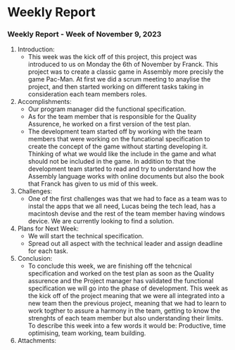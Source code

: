 # Weekly Report
### Weekly Report - Week of November 9, 2023
1. Introduction:
    - This week was the kick off of this project, this project was introduced to us on Monday the 6th of November by Franck. This project was to create a classic game in Assembly more precisly the game Pac-Man. At first we did a scrum meeting to anaylise the project, and then started working on different tasks taking in consideration each team members roles.
2. Accomplishments:
    - Our program manager did the functional specification.
    - As for the team member that is responsible for the Quality Assurence, he worked on a first version of the test plan.
    - The development team started off by working with the team members that were working on the funcational specification to create the concept of the game without starting developing it. Thinking of what we would like the include in the game and what should not be included in the game. In addition to that the development team started to read and try to understand how the Assembly language works with online documents but also the book that Franck has given to us mid of this week.
3. Challenges:
    - One of the first challenges was that we had to face as a team was to instal the apps that we all need, Lucas being the tech lead, has a macintosh devise and the rest of the team member having windows device. We are currently looking to find a solution.
4. Plans for Next Week:
    - We will start the technical specification.
    - Spread out all aspect with the technical leader and assign deadline for each task.
5. Conclusion:
    - To conclude this week, we are finishing off the tehcnical specification and worked on the test plan as soon as the Quality assurence and the Project manager has validated the functional specification we will go into the phase of development. This week as the kick off of the project meaning that we were all integrated into a new team then the previous project, meaning that we had to learn to work togther to assure a harmony in the team, getting to know the strenghts of each team member but also understanding their limits. To describe this week into a few words it would be: Productive, time optimising, team working, team building.
6. Attachments: